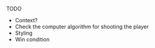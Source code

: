 TODO

-   Context?
-   Check the computer algorithm for shooting the player
-   Styling
-   Win condition
